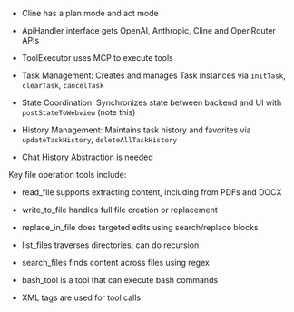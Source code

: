 
- Cline has a plan mode and act mode
- ApiHandler interface gets OpenAI, Anthropic, Cline and OpenRouter APIs
- ToolExecutor uses MCP to execute tools

- Task Management: Creates and manages Task instances via `initTask`, `clearTask`, `cancelTask`
- State Coordination: Synchronizes state between backend and UI with `postStateToWebview` (note this)
- History Management: Maintains task history and favorites via `updateTaskHistory`, `deleteAllTaskHistory`

- Chat History Abstraction is needed

Key file operation tools include:
- read_file supports extracting content, including from PDFs and DOCX
- write_to_file handles full file creation or replacement
- replace_in_file does targeted edits using search/replace blocks
- list_files traverses directories, can do recursion
- search_files finds content across files using regex

- bash_tool is a tool that can execute bash commands
- XML tags are used for tool calls